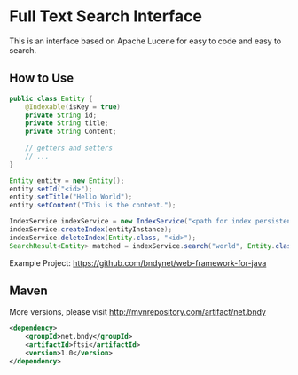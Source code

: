 # Full Text Search Interface

This is an interface based on Apache Lucene for easy to code and easy to search.

## How to Use

```java
public class Entity {
    @Indexable(isKey = true)
    private String id;
    private String title;
    private String Content;
    
    // getters and setters
    // ...
}

Entity entity = new Entity();
entity.setId("<id>");
entity.setTitle("Hello World");
entity.setContent("This is the content.");

IndexService indexService = new IndexService("<path for index persistence>");
indexService.createIndex(entityInstance);
indexService.deleteIndex(Entity.class, "<id>");
SearchResult<Entity> matched = indexService.search("world", Entity.class, 1, 10);
```

Example Project: https://github.com/bndynet/web-framework-for-java

## Maven

More versions, please visit http://mvnrepository.com/artifact/net.bndy

```xml
<dependency>
    <groupId>net.bndy</groupId>
    <artifactId>ftsi</artifactId>
    <version>1.0</version>
</dependency>

```
